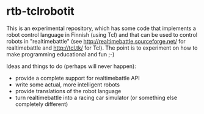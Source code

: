 rtb-tclrobotit
==============

This is an experimental repository, which has some code that
implements a robot control language in Finnish (using Tcl)
and that can be used to control robots in "realtimebattle" (see
http://realtimebattle.sourceforge.net/ for realtimebattle and
http://tcl.tk/ for Tcl).  The point is to experiment on how to make
programming educational and fun ;-)

Ideas and things to do (perhaps will never happen):

  - provide a complete support for realtimebattle API
  - write some actual, more intelligent robots
  - provide translations of the robot language
  - turn realtimebattle into a racing car simulator (or something else
    completely different)
